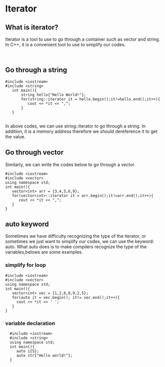 # Iterator

## What is iterator?

<p>
    Iterator is a tool to use to go through a container such as vector and string. In C++, it is a convenient tool to use to simplify our codes.
</p>
<br>

## Go through a string
```
#include <iostream>
#include <string>
   int main(){
       string hello{"Hello World!"};
       for(string::iterator it = hello.begin();it!=hello.end();it++){
          cout << *it << ",";
       }
   }
   
```

<p>
    In above codes, we can use string::iterator to go through a string. In addition, it is a memory address therefore we should dereference it to get the value. 
</p>

## Go through vector
<p>
    Similarly, we can write the codes below to go through a vector.
</p>

```
#include <iostream>
#include <vector>
using namespace std;
int main(){
   vector<int> arr = {3,4,5,6,9};
   for(vector<int>::iterator it = arr.begin();it!=arr.end();it++){
      cout << *it << ",";
   }
}
```

## auto keyword

<p>
    Sometimes we have difficulty recognizing the type of the iterator, or sometimes we just want to simplify our codes, we can use the keyword: auto.
    What auto does is to make compilers recognize the type of the variables,belows are some examples.
</p>

### simplify for loop

```
#include <iostream>
#include <vector>
using namespace std;
int main(){
   vector<int> vec = {1,2,6,8,9,2,5};
   for(auto it = vec.begin(); it!= vec.end();it++){
     cout << *it << ' ';
   }
}
```

### variable declaration

```
  #include <iostream>
  #include <string>
  using namespace std;
  int main(){
     auto i{5};
     auto str{"Hello world!"};
  }
```